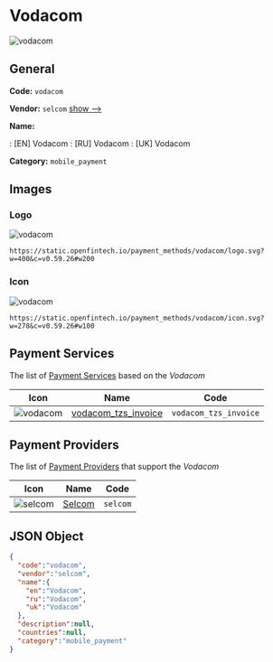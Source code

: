 
# Vodacom 
![vodacom](https://static.openfintech.io/payment_methods/vodacom/logo.svg?w=400&c=v0.59.26#w200)  

## General 
**Code:** `vodacom` 
 
**Vendor:** `selcom` [show -->](/vendors/selcom/) 
 
**Name:** 
 
:	[EN] Vodacom 
:	[RU] Vodacom 
:	[UK] Vodacom 
 
**Category:** `mobile_payment` 
 

## Images 

### Logo 
![vodacom](https://static.openfintech.io/payment_methods/vodacom/logo.svg?w=400&c=v0.59.26#w200)  

```
https://static.openfintech.io/payment_methods/vodacom/logo.svg?w=400&c=v0.59.26#w200
```  

### Icon 
![vodacom](https://static.openfintech.io/payment_methods/vodacom/icon.svg?w=278&c=v0.59.26#w100)  

```
https://static.openfintech.io/payment_methods/vodacom/icon.svg?w=278&c=v0.59.26#w100
```  

## Payment Services 
 
The list of [Payment Services](/payment-services/) based on the _Vodacom_ 

|Icon|Name|Code| 
|:---:|:---:|:---:| 
|![vodacom](https://static.openfintech.io/payment_methods/vodacom/icon.svg?w=278&c=v0.59.26#w100) |[vodacom_tzs_invoice](/payment-services/vodacom_tzs_invoice/)|`vodacom_tzs_invoice`| 
 

## Payment Providers 
 
The list of [Payment Providers](/payment-providers/) that support the _Vodacom_ 

|Icon|Name|Code| 
|:---:|:---:|:---:| 
|![selcom](https://static.openfintech.io/payment_providers/selcom/icon.png?w=278&c=v0.59.26#w100) |[Selcom](/payment-providers/selcom/)|`selcom`| 
 

## JSON Object 

```json
{
  "code":"vodacom",
  "vendor":"selcom",
  "name":{
    "en":"Vodacom",
    "ru":"Vodacom",
    "uk":"Vodacom"
  },
  "description":null,
  "countries":null,
  "category":"mobile_payment"
}
```  
